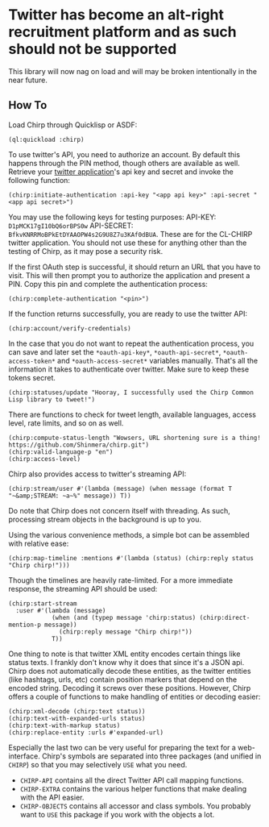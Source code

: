 # Twitter has become an alt-right recruitment platform and as such should not be supported
This library will now nag on load and will may be broken intentionally in the near future.

## How To
Load Chirp through Quicklisp or ASDF:

    (ql:quickload :chirp)

To use twitter's API, you need to authorize an account. By default this happens through the PIN method, though others are available as well. Retrieve your [twitter application](https://apps.twitter.com/)'s api key and secret and invoke the following function:

    (chirp:initiate-authentication :api-key "<app api key>" :api-secret "<app api secret>")

You may use the following keys for testing purposes: API-KEY: `D1pMCK17gI10bQ6orBPS0w` API-SECRET: `BfkvKNRRMoBPkEtDYAAOPW4s2G9U8Z7u3KAf0dBUA`. These are for the CL-CHIRP twitter application. You should not use these for anything other than the testing of Chirp, as it may pose a security risk.

If the first OAuth step is successful, it should return an URL that you have to visit. This will then prompt you to authorize the application and present a PIN. Copy this pin and complete the authentication process:

    (chirp:complete-authentication "<pin>")

If the function returns successfully, you are ready to use the twitter API:

    (chirp:account/verify-credentials)

In the case that you do not want to repeat the authentication process, you can save and later set the `*oauth-api-key*`, `*oauth-api-secret*`, `*oauth-access-token*` and `*oauth-access-secret*` variables manually. That's all the information it takes to authenticate over twitter. Make sure to keep these tokens secret.

    (chirp:statuses/update "Hooray, I successfully used the Chirp Common Lisp library to tweet!")

There are functions to check for tweet length, available languages, access level, rate limits, and so on as well.

    (chirp:compute-status-length "Wowsers, URL shortening sure is a thing! https://github.com/Shinmera/chirp.git")
    (chirp:valid-language-p "en")
    (chirp:access-level)

Chirp also provides access to twitter's streaming API:

    (chirp:stream/user #'(lambda (message) (when message (format T "~&amp;STREAM: ~a~%" message)) T))

Do note that Chirp does not concern itself with threading. As such, processing stream objects in the background is up to you.


Using the various convenience methods, a simple bot can be assembled with relative ease:

    (chirp:map-timeline :mentions #'(lambda (status) (chirp:reply status "Chirp chirp!")))

Though the timelines are heavily rate-limited. For a more immediate response, the streaming API should be used:

    (chirp:start-stream
      :user #'(lambda (message)
                (when (and (typep message 'chirp:status) (chirp:direct-mention-p message))
                  (chirp:reply message "Chirp chirp!"))
                T))

One thing to note is that twitter XML entity encodes certain things like status texts. I frankly don't know why it does that since it's a JSON api. Chirp does not automatically decode these entities, as the twitter entities (like hashtags, urls, etc) contain position markers that depend on the encoded string. Decoding it screws over these positions. However, Chirp offers a couple of functions to make handling of entities or decoding easier:

    (chirp:xml-decode (chirp:text status))
    (chirp:text-with-expanded-urls status)
    (chirp:text-with-markup status)
    (chirp:replace-entity :urls #'expanded-url)

Especially the last two can be very useful for preparing the text for a web-interface.
Chirp's symbols are separated into three packages (and unified in `CHIRP`) so that you may selectively `USE` what you need.

 * `CHIRP-API` contains all the direct Twitter API call mapping functions.
 * `CHIRP-EXTRA` contains the various helper functions that make dealing with the API easier.
 * `CHIRP-OBJECTS` contains all accessor and class symbols. You probably want to `USE` this package if you work with the objects a lot.

